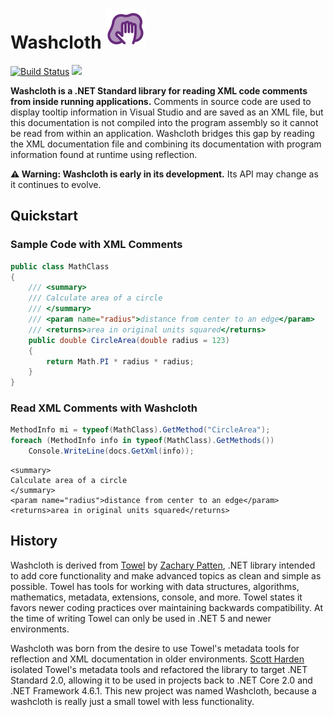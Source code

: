 # Washcloth ![](dev/icon/icon.png)

[![Build Status](https://dev.azure.com/swharden/swharden/_apis/build/status/swharden.Washcloth?branchName=main)](https://dev.azure.com/swharden/swharden/_build/latest?definitionId=16&branchName=main)
[![](https://img.shields.io/nuget/v/Washcloth?label=NuGet&logo=nuget)](https://www.nuget.org/packages/Washcloth/)

**Washcloth is a .NET Standard library for reading XML code comments from inside running applications.** Comments in source code are used to display tooltip information in Visual Studio and are saved as an XML file, but this documentation is not compiled into the program assembly so it cannot be read from within an application. Washcloth bridges this gap by reading the XML documentation file and combining its documentation with program information found at runtime using reflection.

**⚠️ Warning: Washcloth is early in its development.** Its API may change as it continues to evolve.

## Quickstart

### Sample Code with XML Comments
```cs
public class MathClass
{
    /// <summary>
    /// Calculate area of a circle
    /// </summary>
    /// <param name="radius">distance from center to an edge</param>
    /// <returns>area in original units squared</returns>
    public double CircleArea(double radius = 123)
    {
        return Math.PI * radius * radius;
    }
}
```

### Read XML Comments with Washcloth

```cs
MethodInfo mi = typeof(MathClass).GetMethod("CircleArea");
foreach (MethodInfo info in typeof(MathClass).GetMethods())
    Console.WriteLine(docs.GetXml(info));
```

```
<summary>
Calculate area of a circle
</summary>
<param name="radius">distance from center to an edge</param>
<returns>area in original units squared</returns>
```

## History

Washcloth is derived from [Towel](https://github.com/ZacharyPatten/Towel) by [Zachary Patten](https://github.com/ZacharyPatten), .NET library intended to add core functionality and make advanced topics as clean and simple as possible. Towel has tools for working with data structures, algorithms, mathematics, metadata, extensions, console, and more. Towel states it favors newer coding practices over maintaining backwards compatibility. At the time of writing Towel can only be used in .NET 5 and newer environments. 

Washcloth was born from the desire to use Towel's metadata tools for reflection and XML documentation in older environments. [Scott Harden](https://github.com/ZacharyPatten) isolated Towel's metadata tools and refactored the library to target .NET Standard 2.0, allowing it to be used in projects back to .NET Core 2.0 and .NET Framework 4.6.1. This new project was named Washcloth, because a washcloth is really just a small towel with less functionality.